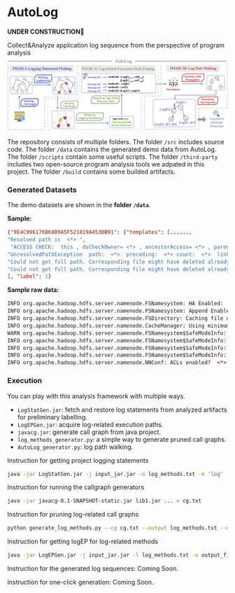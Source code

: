 # AutoLog
**UNDER CONSTRUCTION**🔨


Collect&amp;Analyze application log sequence from the perspective of program analysis
![1663063757857](image/README/1663063757857.png)

The repository consists of multiple folders. The folder `/src` includes source code. The folder `/data` contains the generated demo data from AutoLog. The folder `/scripts` contain some useful scripts. The folder `/third-party` includes two open-source program analysis tools we adpated in this project. The folder `/build` contains some builded artifacts.

### Generated Datasets

The demo datasets are shown in the **folder `/data`**.

**Sample:**

```json
{"9E4C996176B68B9A5F521819A453BB91": {"templates": [......, 
"Resolved path is  <*> ",
 "ACCESS CHECK:  this , doCheckOwner= <*> , ancestorAccess= <*> , parentAccess= <*> , access= <*> , subAccess= <*> , ignoreEmptyDir= <*> , resolveLink= <*> ",
"UnresolvedPathException  path:  <*>  preceding:  <*> count:  <*>  link:  <*>  target:  <*>  remainder:  <*> ",
"Could not get full path. Corresponding file might have deleted already.",
"Could not get full path. Corresponding file might have deleted already."
], "label": 1}
```

**Sample raw data:**

```html
INFO org.apache.hadoop.hdfs.server.namenode.FSNamesystem: HA Enabled:  <*> 
INFO org.apache.hadoop.hdfs.server.namenode.FSNamesystem: Append Enabled:  <*> 
INFO org.apache.hadoop.hdfs.server.namenode.FSDirectory: Caching file names occuring more than  <*>  times 
INFO org.apache.hadoop.hdfs.server.namenode.CacheManager: Using minimum value <*> for <*>
WARN org.apache.hadoop.hdfs.server.namenode.FSNamesystem$SafeModeInfo: The threshold value should not be greater than , threshold:  <*> 
INFO org.apache.hadoop.hdfs.server.namenode.FSNamesystem$SafeModeInfo: dfs.namenode.safemode.threshold-pct =  <*> 
INFO org.apache.hadoop.hdfs.server.namenode.FSNamesystem$SafeModeInfo: dfs.namenode.safemode.min.datanodes =  <*> 
INFO org.apache.hadoop.hdfs.server.namenode.FSNamesystem$SafeModeInfo: dfs.namenode.safemode.extension     =  <*> 
INFO org.apache.hadoop.hdfs.server.namenode.NNConf: ACLs enabled?  <*> 
```

### Execution

You can play with this analysis framework with multiple ways.

* `LogStatGen.jar`: fetch and restore log statements from analyzed artifacts for preliminary labelling.
* `LogEPGen.jar`: acquire log-related execution paths.
* `javacg.jar`: generate call graph from java project.
* `log_methods_generator.py`: a simple way to generate pruned call graphs.
* `AutoLog_generator.py`: log path walking.


Instruction for getting project logging statements
```bash
java -jar LogStatGen.jar -j input_jar.jar -o log_methods.txt -m 'log'
```

Instruction for running the callgraph generators

```bash
java -jar javacg-0.1-SNAPSHOT-static.jar lib1.jar ... > cg.txt
```

Instruction for pruning log-related call graphs

```bash
python generate_log_methods.py --cg cg.txt --output log_methods.txt --matcher 'log'
```

Instruction for getting logEP for log-related methods

```bash
java -jar LogEPGen.jar -j input_jar.jar -l log_methods.txt -o output_file.json
```

Instruction for the generated log sequences: Coming Soon.

Instruction for one-click generation: Coming Soon.
